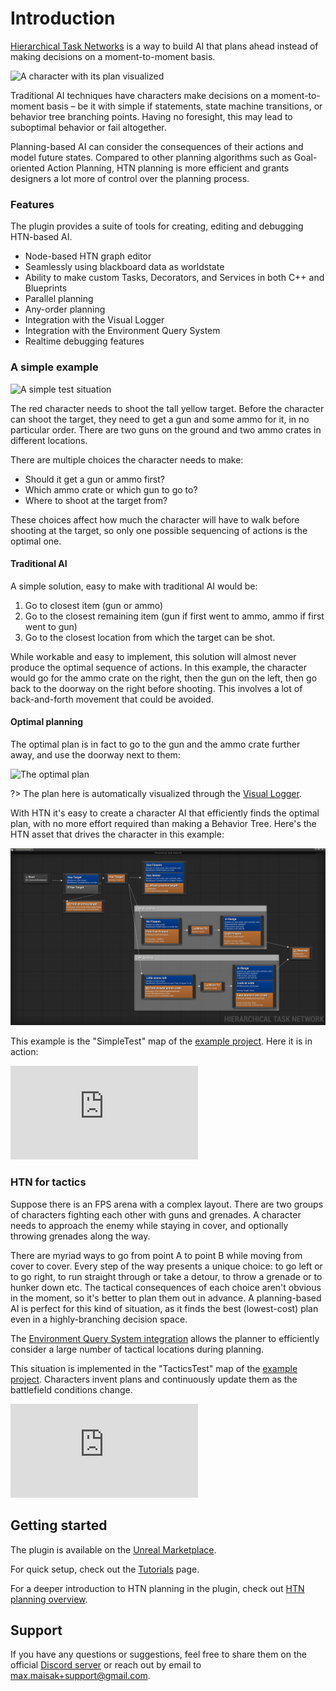 # Introduction

[Hierarchical Task Networks](https://en.wikipedia.org/wiki/Hierarchical_task_network) is a way to build AI that plans ahead instead of making decisions on a moment-to-moment basis.

![A character with its plan visualized](_media/bg.png ':size=1200')

Traditional AI techniques have characters make decisions on a moment-to-moment basis – be it with simple if statements, state machine transitions, or behavior tree branching points. Having no foresight, this may lead to suboptimal behavior or fail altogether. 

Planning-based AI can consider the consequences of their actions and model future states. 
Compared to other planning algorithms such as Goal-oriented Action Planning, HTN planning is more efficient and grants designers a lot more of control over the planning process. 

### Features

The plugin provides a suite of tools for creating, editing and debugging HTN-based AI.

- Node-based HTN graph editor
- Seamlessly using blackboard data as worldstate
- Ability to make custom Tasks, Decorators, and Services in both C++ and Blueprints
- Parallel planning
- Any-order planning
- Integration with the Visual Logger
- Integration with the Environment Query System
- Realtime debugging features

### A simple example

![A simple test situation](_media/simple_test_1.png ':size=1200')

The red character needs to shoot the tall yellow target. 
Before the character can shoot the target, they need to get a gun and some ammo for it, in no particular order.
There are two guns on the ground and two ammo crates in different locations.

There are multiple choices the character needs to make:
- Should it get a gun or ammo first? 
- Which ammo crate or which gun to go to?
- Where to shoot at the target from?

These choices affect how much the character will have to walk before shooting at the target, so only one possible sequencing of actions is the optimal one.

#### Traditional AI

A simple solution, easy to make with traditional AI would be:

1. Go to closest item (gun or ammo)
2. Go to the closest remaining item (gun if first went to ammo, ammo if first went to gun)
3. Go to the closest location from which the target can be shot. 

While workable and easy to implement, this solution will almost never produce the optimal sequence of actions. In this example, the character would go for the ammo crate on the right, then the gun on the left, then go back to the doorway on the right before shooting. This involves a lot of back-and-forth movement that could be avoided.

#### Optimal planning

The optimal plan is in fact to go to the gun and the ammo crate further away, and use the doorway next to them:

![The optimal plan](_media/simple_test_2.png ':size=1200')

?> The plan here is automatically visualized through the [Visual Logger](vislog.md).

With HTN it's easy to create a character AI that efficiently finds the optimal plan, with no more effort required than making a Behavior Tree. Here's the HTN asset that drives the character in this example:

![Simple Test HTN](_media/simple_test_htn.png ':size=1200')

This example is the "SimpleTest" map of the [example project](https://github.com/maksmaisak/htn-example-project). 
Here it is in action:

<div class="embed-responsive embed-responsive-16by9" style="max-width: 1200px;">
    <iframe src="https://www.youtube.com/embed/ARJzKhosmEI" frameborder="0" allow="encrypted-media; picture-in-picture" allowfullscreen></iframe>
</div>

### HTN for tactics

Suppose there is an FPS arena with a complex layout. There are two groups of characters fighting each other with guns and grenades. A character needs to approach the enemy while staying in cover, and optionally throwing grenades along the way.

There are myriad ways to go from point A to point B while moving from cover to cover. Every step of the way presents a unique choice: to go left or to go right, to run straight through or take a detour, to throw a grenade or to hunker down etc. The tactical consequences of each choice aren't obvious in the moment, so it's better to plan them out in advance. A planning-based AI is perfect for this kind of situation, as it finds the best (lowest-cost) plan even in a highly-branching decision space.

The [Environment Query System integration](eqs.md) allows the planner to efficiently consider a large number of tactical locations during planning.

This situation is implemented in the "TacticsTest" map of the [example project](https://github.com/maksmaisak/htn-example-project). Characters invent plans and continuously update them as the battlefield conditions change.

<div class="embed-responsive embed-responsive-16by9" style="max-width: 1200px;">
    <iframe src="https://www.youtube.com/embed/FHapYbv9vjE" frameborder="0" allow="encrypted-media; picture-in-picture" allowfullscreen></iframe>
</div>

## Getting started

The plugin is available on the [Unreal Marketplace](https://www.unrealengine.com/marketplace/en-US/product/29560d88937e4cd1a435f4b634890655).

For quick setup, check out the [Tutorials](tutorials.md) page.

For a deeper introduction to HTN planning in the plugin, check out [HTN planning overview](planning.md). 

## Support

If you have any questions or suggestions, feel free to share them on the official [Discord server](https://discord.gg/CQjRPnDNtc) or reach out by email to [max.maisak+support@gmail.com](mailto:max.maisak+support@gmail.com).
